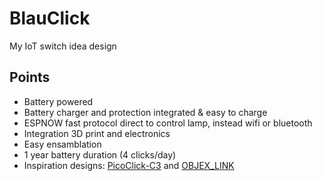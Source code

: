 # BlauClick
My IoT switch idea design

## Points
- Battery powered
- Battery charger and protection integrated & easy to charge
- ESPNOW fast protocol direct to control lamp, instead wifi or bluetooth
- Integration 3D print and electronics
- Easy ensamblation
- 1 year battery duration (4 clicks/day)
- Inspiration designs: [PicoClick-C3](https://github.com/makermoekoe/Picoclick-C3) and [OBJEX_LINK](https://github.com/salvatoreraccardi/OBJEX_LINK)
